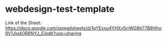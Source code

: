 # webdesign-test-template
 
Link of the Sheet: https://docs.google.com/spreadsheets/d/1qYExxu4YHXv5rrWG8tj77B9tjIho9V1Jjq4OR6NYJ_E/edit?usp=sharing

